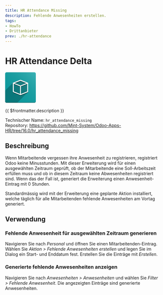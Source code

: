 ```yaml
---
title: HR Attendance Missing
description: Fehlende Anwesenheiten erstellen.
tags:
- HowTo
- Drittanbieter
prev: ./hr-attendance
---
```

# HR Attendance Delta
![icon_oms_box](attachments/icon_oms_box.png)

{{ $frontmatter.description }}

Technischer Name: `hr_attendance_missing`\
Repository: <https://github.com/Mint-System/Odoo-Apps-HR/tree/16.0/hr_attendance_missing>

## Beschreibung

Wenn Mitarbeitende vergessen ihre Anwesenheit zu registrieren, registriert Odoo keine Minusstunden. Mit dieser Erweiterung wird für einen ausgewählten Zeitraum geprüft, ob der Mitarbeitende eine Soll-Arbeitszeit erfüllen muss und ob in diesem Zeitraum keine Abwesenheiten registriert sind. Wenn das der Fall ist, generiert die Erweiterung einen Anwesenheit-Eintrag mit 0 Stunden.

Standardmässig wird mit der Erweiterung eine geplante Aktion installiert, welche täglich für alle Mitarbeitenden fehlende Anwesenheiten am Vortag generiert.

## Verwendung

### Fehlende Anwesenheit für ausgewählten Zeitraum generieren

Navigieren Sie nach *Personal* und öffnen Sie einen Mitarbeitenden-Eintrag. Wählen Sie *Aktion > Fehlende Anwesenheiten erstellen* und legen Sie im Dialog ein Start- und Enddatum fest. Erstellen Sie die Einträge mit *Erstellen*.

### Generierte fehlende Anwesenheiten anzeigen

Navigieren Sie nach *Anwesenheiten > Anwesenheiten* und wählen Sie *Filter > Fehlende Anwesenheit*. Die angezeigten Einträge sind generierte Anwesenheiten.
